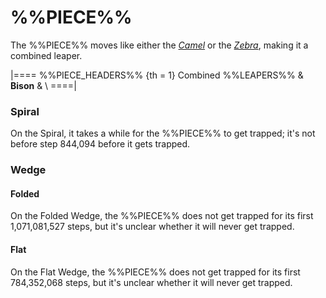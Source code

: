 # %%PIECE%%

The %%PIECE%% moves like either the [*Camel*](camel.html) or
the [*Zebra*](zebra.html), making it a combined leaper.

|====
%%PIECE_HEADERS%%
{th = 1} Combined %%LEAPERS%%
       & **Bison**
       & \\
====|

### Spiral

On the Spiral, it takes a while for the %%PIECE%% to get trapped;
it's not before step 844,094 before it gets trapped.

### Wedge

#### Folded

On the Folded Wedge, the %%PIECE%% does not get trapped for its
first 1,071,081,527 steps, but it's unclear whether it will
never get trapped.

#### Flat

On the Flat Wedge, the %%PIECE%% does not get trapped for its
first 784,352,068 steps, but it's unclear whether it will
never get trapped.
